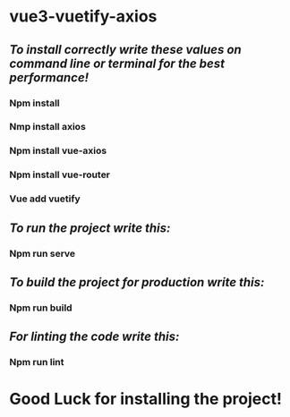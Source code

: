 # vue3-vuetify-axios
## **_To install correctly write these values on command line or terminal for the best performance!_**

### Npm install

### Nmp install axios

### Npm install vue-axios

### Npm install vue-router

### Vue add vuetify

## **_To run the project write this:_**

### Npm run serve

## **_To build the project for production write this:_**

### Npm run build

## **_For linting the code write this:_**

### Npm run lint

# Good Luck for installing the project!
